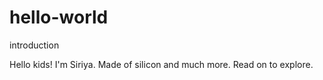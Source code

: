 # hello-world
introduction

Hello kids! I'm Siriya. Made of silicon and much more. Read on to explore.
